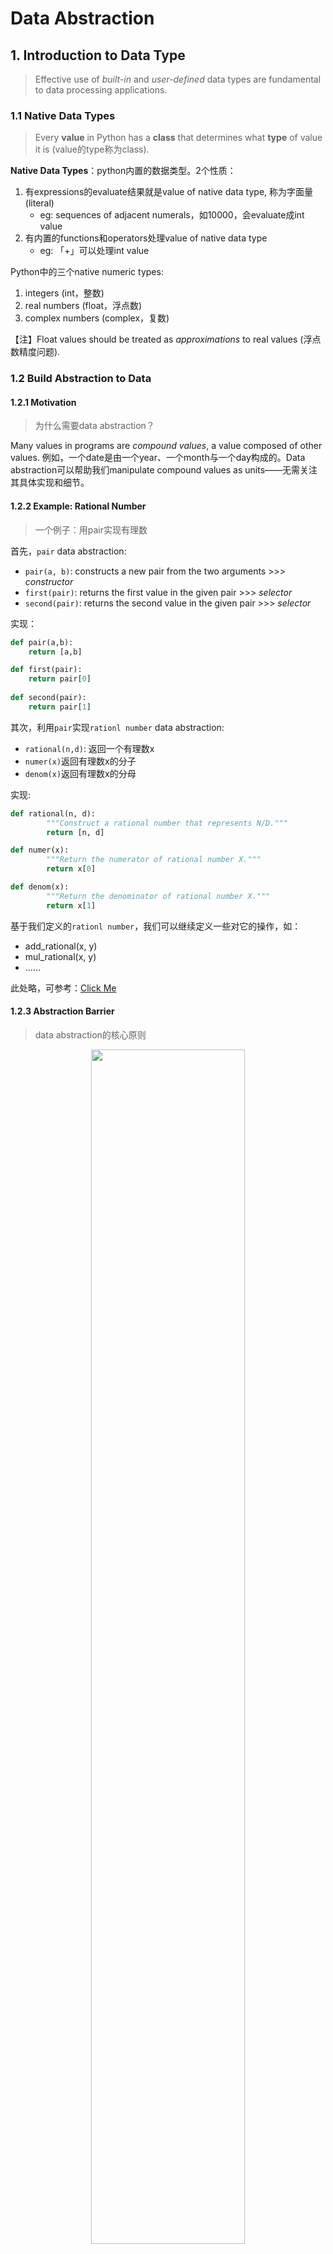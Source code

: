# Data Abstraction

## 1. Introduction to Data Type

> Effective use of *built-in* and *user-defined* data types are fundamental to data processing applications.

### 1.1 Native Data Types

> Every **value** in Python has a **class** that determines what **type** of value it is (value的type称为class).

**Native Data Types**：python内置的数据类型。2个性质：
1. 有expressions的evaluate结果就是value of native data type, 称为字面量(literal)
   * eg: sequences of adjacent numerals，如10000，会evaluate成int value
2. 有内置的functions和operators处理value of native data type
   * eg: 「+」可以处理int value

Python中的三个native numeric types:
1. integers (int，整数)
2. real numbers (float，浮点数)
3. complex numbers (complex，复数)

【注】Float values should be treated as *approximations* to real values (浮点数精度问题).

### 1.2 Build Abstraction to Data

#### 1.2.1 Motivation

> 为什么需要data abstraction？

Many values in programs are *compound values*, a value composed of other values. 例如，一个date是由一个year、一个month与一个day构成的。Data abstraction可以帮助我们manipulate compound values as units——无需关注其具体实现和细节。

#### 1.2.2 Example: Rational Number

> 一个例子：用pair实现有理数

首先，`pair` data abstraction: 

* `pair(a, b)`: constructs a new pair from the two arguments >>> *constructor*
* `first(pair)`: returns the first value in the given pair >>> *selector*
* `second(pair)`: returns the second value in the given pair >>> *selector*

实现：

```python
def pair(a,b):
    return [a,b]

def first(pair):
    return pair[0]
  
def second(pair):
    return pair[1]
```

其次，利用`pair`实现`rationl number` data abstraction: 

- `rational(n,d)`: 返回一个有理数x
- `numer(x)`返回有理数x的分子
- `denom(x)`返回有理数x的分母

实现:

```python
def rational(n, d):
		"""Construct a rational number that represents N/D."""
		return [n, d]

def numer(x):
		"""Return the numerator of rational number X."""
		return x[0]

def denom(x):
		"""Return the denominator of rational number X."""
		return x[1]
```

基于我们定义的`rationl number`，我们可以继续定义一些对它的操作，如：

* add_rational(x, y)
* mul_rational(x, y)
* ……

此处略，可参考：[Click Me](https://inst.eecs.berkeley.edu/~cs61a/fa21/assets/slides/12-Data_Abstraction.pdf)

#### 1.2.3 Abstraction Barrier

> data abstraction的核心原则

<div align="middle"><img src="./img/1_1.png" width="70%"></div>

上图中，看待rationals的views有3种

* 一个两元素的list
* 两个数字：分子和分母
* 一个东西：有理数

Abstraction Barriers separate different parts of a program so that each part only needs to know so much about the rest of the program——Each layer only uses the layer above it.

## 2. Sequence

### 2.1 List

> A list is a container that holds a sequence of related pieces of information.

#### 2.1.1 Basic

**Syntax**

* The shortest list is an empty list, just 2 square brackets
* Lists can hold any Python values, separated by commas

**获取长度**

* `len`: get the number of the list

**获取某个位置的元素**

- index = offset from the beginning (从0开始)
- element selection syntax: `digits[index]`
- `getitem` function: `getitem(digits, index)`

**List concatenation (拼接)**

* 使用「+」运算符
* 使用「add」函数

**List repetition (重复)**

* 使用「*」运算符
* 使用「mul」函数

**Nested lists**

* 略

#### 2.1.2 Lists As Sequences

**Containment**

* Use the `in` operator to test if value is inside a container
* `not in`

**For statements**

主要用于iterate over sequence——帮助我们forget about index！

```python
for <name> in <expression>:
		<suite>
```

**for循环的执行过程**

1. Evaluate the header `<expression>`, which must yield an iterable value (a sequence)
2. For each element in that sequence, in order:
    1. Bind `<name>` to that element in the current frame
    2. Execute the `<suite>`

**Sequence unpacking in for statements**

- `for x,y in pairs`

**List Comprehensions**

```python
>>> odds = [1,3,5,7,9]
>>> [x+1 for x in odds]
[2,4,6,8,10]
>>> [x for x in odds if 25 % x == 0] # 加了if语句：只有满足if语句条件的x，才会被进一步操作>>>filter
[1,5]
```

**List Comprehensions的执行过程: `[<map exp> for <name> in <iter exp> if <filter exp>]`**

1. Add a new frame with the current frame as its parent
2. Create an empty result list that is the value of the expression
3. For each element in the iterable value of ` <iter exp>`:
   1. Bind `<name>` to that element in the new frame from step 1
   2. If `<filter exp>` evaluates to a true value, then add the value of `<map exp>` to the result list

**Slicing (切片)**

slicing creates new values！

<div align="middle"><img src="./img/1_2.png" width="50%"></div>

**Aggregation**

一些内置函数吃iterable的argument，将它聚合成一个值，如sum函数

`sum(iterable[, start])`

* start默认为0
* 返回的结果为：start+iterable中的每个值——得到一个value

`max(iterable[, key=func])` 或 `max(a,b,c,...[, key=func])`

* key函数：iterable中的那个值 such that 代入函数的结果最大

`all(iterable)`

- 返回一个bool值
- Return True if bool(x) is True for all values x in the iterable
- 如果iterable是empty的，返回True

#### 2.1.3 Environment Diagram

在environment diagram中表示list的方法——**Box-and-Pointer Notation**

- List用一行格子表示；
- 每个格子里，要不是一个primitive value，要不是一个箭头指向compound value（如function、another list……）

<div align="middle"><img src="./img/1_3.png" width="70%"></div>

### 2.2 Range

>  另一种sequence——*A `range` is a sequence of consecutive integers*.

`range(-2,2)`：-2，-1，0，1——前闭后开。

- length: ending value - starting value
- element selection: starting value + index

range转list：list函数

### 2.3 String

#### 2.3.1 Strings As Abstraction

作为一种抽象，可以表示；

- representing data
  - 如`'2,400'`
- representing language
  - 如`'您好'`
- representing program
  - 如`'curry = lambda f:lambda x:lambda y:f(x,y)'`
  - 使用exec函数，可以将其执行

String字面量的语法

* 单引号
* 双引号
* 三引号：适用于多行，自动添加\n

#### 2.3.2 Strings As Sequences

和list的性质类似

- 可以用`len`和`[]`
- `in`和`not in`可以用于搜寻substrings

### 2.4 Tree

#### 2.4.1 Two Descriptions

*Recursive description（递归视角）*

* A tree has a **root label** and a list of **branches**
* Each **branch** is itself a **tree**
* A **tree** with zero **branches** is called a **leaf**
* A **tree** starts at the **root**

*Relative description（普通视角）*

* Each location in a **tree** is called a **node**
* Each **node** has a **label** that can be any value
* One **node** can be the **parent/child** of another
* The top node is the **root node**

#### 2.4.2 Data Abstraction

Constructor

* `tree (label, branches)`: Returns a tree with root `label` and list of `branches`

Selector

* `label(tree)`: Returns the root label of tree
* `branches(tree)`: Returns the branches of tree (each a tree)
* `is_leaf(tree)`: Returns true if tree is a leaf node

Implementation

```python
# tree的本质[value, list, list, ...]
# 例: [3, [1], [2, [1], [1]]]

# tree的constructor
def tree(label, branches=[]):
		for branch in branches:
				assert is_tree(branch)
		return [label] + list(branches)

# tree的selector: 获取tree的root label
def label(tree):
		return tree[0]

# tree的selector: 获取tree的branches
def branches(tree):
		return tree[1:]

def is_tree(tree):
		if type(tree) != list or len(tree) < 1:
				return False
		for branch in branches(tree):
				if not is_tree(branch):
						return False
		return True

def is_leaf(tree):
		return not branches(tree)
```

#### 2.4.3 Tree Processing

Counting leaves

```python
def count_leaves(t):
    """Returns the number of leaf nodes in T."""
    if is_leaf(t):
        return 1

    result = 0
    for b in branches(t):
        result += count_leaves(b)

    return result
```

Printing Trees

```python
def print_tree(t, indent=0):
    """Print a tree in a specific formatting."""
    print(' ' * indent + str(label(t)))
    for b in branches(t):
        print_tree(b, indent+1)
```

Counting Paths

```python
def count_paths(t, total):
    """Return the number of paths from the root to any node in tree t for which the labels along the path sum to total."""
    if label(t) == total:
        found = 1
    else:
        found = 0
    return found + sum([count_paths(b, total-label(t)) for b in branches(t)])
```

### 2.5 Linked List









## 3. Mutability







字典：key-value对。

- 是sequence：sequence of keys
- `字典对象.values()`返回一个value的sequence

字典对key的要求：

1. key不能重复
2. key本身不能是list或dict——不能是mutable type

Dictionary Comprehensions：

```
{<key exp>:<value exp> for <name> in <iter exp> if <filter exp>}
```




## 4. Object-Oriented Programming





